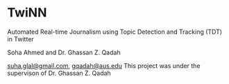 # TwiNN
Automated Real-time Journalism using Topic Detection and Tracking (TDT) in Twitter

Soha Ahmed and Dr. Ghassan Z. Qadah

suha.glal@gmail.com, gqadah@aus.edu
This project was under the supervison of Dr. Ghassan Z. Qadah

